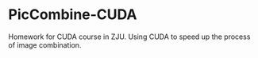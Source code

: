 # PicCombine-CUDA
Homework for CUDA course in ZJU. Using CUDA to speed up the process of image combination.
